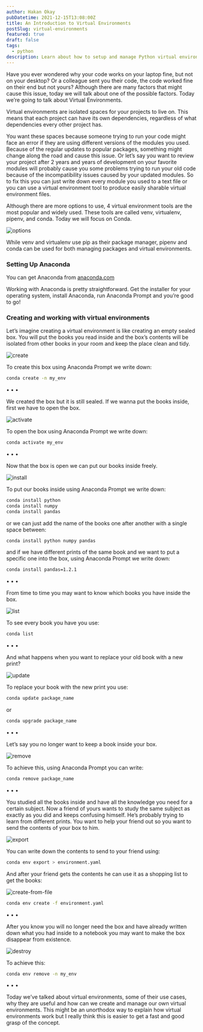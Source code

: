 ```yaml
---
author: Hakan Okay
pubDatetime: 2021-12-15T13:08:00Z
title: An Introduction to Virtual Environments
postSlug: virtual-environments
featured: true
draft: false
tags:
  - python
description: Learn about how to setup and manage Python virtual environments using Conda, how they solve common problems in software development.
---
```


Have you ever wondered why your code works on your laptop fine, but not on your desktop? Or a colleague sent you their code, the code worked fine on their end but not yours? Although there are many factors that might cause this issue, today we will talk about one of the possible factors. Today we’re going to talk about Virtual Environments.

Virtual environments are isolated spaces for your projects to live on. This means that each project can have its own dependencies, regardless of what dependencies every other project has.

You want these spaces because someone trying to run your code might face an error if they are using different versions of the modules you used. Because of the regular updates to popular packages, something might change along the road and cause this issue. Or let’s say you want to review your project after 2 years and years of development on your favorite modules will probably cause you some problems trying to run your old code because of the incompatibility issues caused by your updated modules. So to fix this you can just write down every module you used to a text file or you can use a virtual environment tool to produce easily sharable virtual environment files.

Although there are more options to use, 4 virtual environment tools are the most popular and widely used. These tools are called venv, virtualenv, pipenv, and conda. Today we will focus on Conda.

![options](@assets/images/venv/venv1.png)

While venv and virtualenv use pip as their package manager, pipenv and conda can be used for both managing packages and virtual environments.

### Setting Up Anaconda

You can get Anaconda from [anaconda.com](https://www.anaconda.com/)

Working with Anaconda is pretty straightforward. Get the installer for your operating system, install Anaconda, run Anaconda Prompt and you’re good to go!

### Creating and working with virtual environments

Let’s imagine creating a virtual environment is like creating an empty sealed box. You will put the books you read inside and the box’s contents will be isolated from other books in your room and keep the place clean and tidy.

![create](@assets/images/venv/venv2.png)

To create this box using Anaconda Prompt we write down:

```bash
conda create -n my_env
```

<div class="flex items-center justify-center gap-5 py-6 text-[#f3dbc5]">
  <span>&#x2022;</span>
  <span>&#x2022;</span>
  <span>&#x2022;</span>
</div>

We created the box but it is still sealed. If we wanna put the books inside, first we have to open the box.

![activate](@assets/images/venv/venv3.png)

To open the box using Anaconda Prompt we write down:

```bash
conda activate my_env
```

<div class="flex items-center justify-center gap-5 py-6 text-[#f3dbc5]">
  <span>&#x2022;</span>
  <span>&#x2022;</span>
  <span>&#x2022;</span>
</div>

Now that the box is open we can put our books inside freely.

![install](@assets/images/venv/venv4.png)

To put our books inside using Anaconda Prompt we write down:

```bash
conda install python
conda install numpy
conda install pandas
```

or we can just add the name of the books one after another with a single space between:

```bash
conda install python numpy pandas
```

and if we have different prints of the same book and we want to put a specific one into the box, using Anaconda Prompt we write down:

```bash
conda install pandas=1.2.1
```

<div class="flex items-center justify-center gap-5 py-6 text-[#f3dbc5]">
  <span>&#x2022;</span>
  <span>&#x2022;</span>
  <span>&#x2022;</span>
</div>

From time to time you may want to know which books you have inside the box.

![list](@assets/images/venv/venv5.png)

To see every book you have you use:

```bash
conda list
```

<div class="flex items-center justify-center gap-5 py-6 text-[#f3dbc5]">
  <span>&#x2022;</span>
  <span>&#x2022;</span>
  <span>&#x2022;</span>
</div>

And what happens when you want to replace your old book with a new print?

![update](@assets/images/venv/venv6.png)

To replace your book with the new print you use:

```bash
conda update package_name
```

or

```bash
conda upgrade package_name
```

<div class="flex items-center justify-center gap-5 py-6 text-[#f3dbc5]">
  <span>&#x2022;</span>
  <span>&#x2022;</span>
  <span>&#x2022;</span>
</div>

Let’s say you no longer want to keep a book inside your box.

![remove](@assets/images/venv/venv7.png)

To achieve this, using Anaconda Prompt you can write:

```bash
conda remove package_name
```

<div class="flex items-center justify-center gap-5 py-6 text-[#f3dbc5]">
  <span>&#x2022;</span>
  <span>&#x2022;</span>
  <span>&#x2022;</span>
</div>

You studied all the books inside and have all the knowledge you need for a certain subject. Now a friend of yours wants to study the same subject as exactly as you did and keeps confusing himself. He’s probably trying to learn from different prints. You want to help your friend out so you want to send the contents of your box to him.

![export](@assets/images/venv/venv8.png)

You can write down the contents to send to your friend using:

```bash
conda env export > environment.yaml
```

And after your friend gets the contents he can use it as a shopping list to get the books:

![create-from-file](@assets/images/venv/venv9.png)

```bash
conda env create -f environment.yaml
```

<div class="flex items-center justify-center gap-5 py-6 text-[#f3dbc5]">
  <span>&#x2022;</span>
  <span>&#x2022;</span>
  <span>&#x2022;</span>
</div>

After you know you will no longer need the box and have already written down what you had inside to a notebook you may want to make the box disappear from existence.

![destroy](@assets/images/venv/venv10.png)

To achieve this:

```bash
conda env remove -n my_env
```

<div class="flex items-center justify-center gap-5 py-6 text-[#f3dbc5]">
  <span>&#x2022;</span>
  <span>&#x2022;</span>
  <span>&#x2022;</span>
</div>

Today we’ve talked about virtual environments, some of their use cases, why they are useful and how can we create and manage our own virtual environments. This might be an unorthodox way to explain how virtual environments work but I really think this is easier to get a fast and good grasp of the concept.
